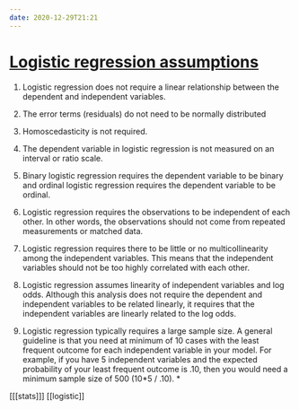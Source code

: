 ```yaml
---
date: 2020-12-29T21:21
---
```


# [Logistic regression assumptions](https://goo.gl/y6hXvi)

1. Logistic regression does not require a linear relationship between the dependent and independent variables.

2. The error terms (residuals) do not need to be normally distributed

3. Homoscedasticity is not required.

4. The dependent variable in logistic regression is not measured on an interval or ratio scale.

5. Binary logistic regression requires the dependent variable to be binary and ordinal logistic regression requires the dependent variable to be ordinal.

6. Logistic regression requires the observations to be independent of each other.  In other words, the observations should not come from repeated measurements or matched data.

7. Logistic regression requires there to be little or no multicollinearity among the independent variables. This means that the independent variables should not be too highly correlated with each other.

8. Logistic regression assumes linearity of independent variables and log odds.  Although this analysis does not require the dependent and independent variables to be related linearly, it requires that the independent variables are linearly related to the log odds.

9. Logistic regression typically requires a large sample size. A general guideline is that you need at minimum of 10 cases with the least frequent outcome for each independent variable in your model. For example, if you have 5 independent variables and the expected probability of your least frequent outcome is .10, then you would need a minimum sample size of 500 (10*5 / .10). *

[[[stats]]]
[[logistic]]